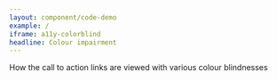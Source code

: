 ```yaml
---
layout: component/code-demo
example: /
iframe: a11y-colorblind
headline: Colour impairment
---
```



How the call to action links are viewed with various colour blindnesses
